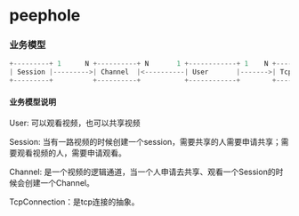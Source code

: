 # peephole

### 业务模型

```c
+---------+ 1      N +----------+ N       1 +------------+ 1    N +---------------+
| Session |--------->| Channel  |<----------| User       |------->| TcpConnection |
+---------+          +----------+           +------------+        +---------------+
```
#### 业务模型说明

User: 可以观看视频，也可以共享视频

Session: 当有一路视频的时候创建一个session，需要共享的人需要申请共享；需要观看视频的人，需要申请观看。

Channel: 是一个视频的逻辑通道，当一个人申请去共享、观看一个Session的时候会创建一个Channel。

TcpConnection：是tcp连接的抽象。
